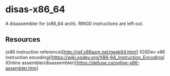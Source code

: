 # disas-x86_64
A disassembler for (x86_64 arch). RING0 instructions are left out.

## Resources
(x86 instruction reference)[http://ref.x86asm.net/geek64.html]
(OSDev x86 instruction encoding)[https://wiki.osdev.org/X86-64_Instruction_Encoding]
(Online assembler/disassembler)[https://defuse.ca/online-x86-assembler.htm]
